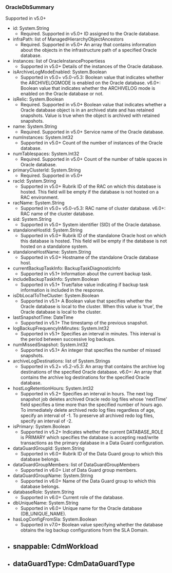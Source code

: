 ### OracleDbSummary
Supported in v5.0+

- id: System.String
  - Required. Supported in v5.0+
  ID assigned to the Oracle database.
- infraPath: list of ManagedHierarchyObjectAncestors
  - Required. Supported in v5.0+
  An array that contains information about the objects in the infrastructure path of a specified Oracle database.
- instances: list of OracleInstancePropertiess
  - Supported in v5.0+
  Details of the instances of the Oracle database.
- isArchiveLogModeEnabled: System.Boolean
  - Supported in v5.0+
  v5.0-v5.3: Boolean value that indicates whether the ARCHIVELOGMODE is enabled on the Oracle database.
  v6.0+: Boolean value that indicates whether the ARCHIVELOG mode is enabled on the Oracle database or not.
- isRelic: System.Boolean
  - Required. Supported in v5.0+
  Boolean value that indicates whether a Oracle database object is in an archived state and has retained snapshots. Value is true when the object is archived with retained snapshots.
- name: System.String
  - Required. Supported in v5.0+
  Service name of the Oracle database.
- numInstances: System.Int32
  - Supported in v5.0+
  Count of the number of instances of the Oracle database.
- numTablespaces: System.Int32
  - Required. Supported in v5.0+
  Count of the number of table spaces in Oracle database.
- primaryClusterId: System.String
  - Required. Supported in v5.0+
- racId: System.String
  - Supported in v5.0+
  Rubrik ID of the RAC on which this database is hosted. This field will be empty if the database is not hosted on a RAC environment.
- racName: System.String
  - Supported in v5.0+
  v5.0-v5.3: RAC name of cluster database.
  v6.0+: RAC name of the cluster database.
- sid: System.String
  - Supported in v5.0+
  System identifier (SID) of the Oracle database.
- standaloneHostId: System.String
  - Supported in v5.0+
  Rubrik ID of the standalone Oracle host on which this database is hosted. This field will be empty if the database is not hosted on a standalone system.
- standaloneHostName: System.String
  - Supported in v5.0+
  Hostname of the standalone Oracle database host.
- currentBackupTaskInfo: BackupTaskDiagnosticInfo
  - Supported in v5.1+
  Information about the current backup task.
- includeBackupTaskInfo: System.Boolean
  - Supported in v5.1+
  True/false value indicating if backup task information is included in the response.
- isDbLocalToTheCluster: System.Boolean
  - Supported in v5.1+
  A Boolean value that specifies whether the Oracle database is local to the cluster. When this value is 'true', the Oracle database is local to the cluster.
- lastSnapshotTime: DateTime
  - Supported in v5.1+
  The timestamp of the previous snapshot.
- logBackupFrequencyInMinutes: System.Int32
  - Supported in v5.1+
  Specifies an interval in minutes. This interval is the period between successive log backups.
- numMissedSnapshot: System.Int32
  - Supported in v5.1+
  An integer that specifies the number of missed snapshots.
- archiveLogDestinations: list of System.Strings
  - Supported in v5.2+
  v5.2-v5.3: An array that contains the archive log destinations of the specified Oracle database.
  v6.0+: An array that contains the archive log destinations for the specified Oracle database.
- hostLogRetentionHours: System.Int32
  - Supported in v5.2+
  Specifies an interval in hours. The next log snapshot job deletes archived Oracle redo log files whose 'nextTime' field specifies a time more than the specified number of hours ago. To immediately delete archived redo log files regardless of age, specify an interval of -1. To preserve all archived redo log files, specify an interval of -2.
- isPrimary: System.Boolean
  - Supported in v5.2+
  Indicates whether the current DATABASE_ROLE is PRIMARY which specifies the database is accepting read/write transactions as the primary database in a Data Guard configuration.
- dataGuardGroupId: System.String
  - Supported in v6.0+
  Rubrik ID of the Data Guard group to which this database belongs.
- dataGuardGroupMembers: list of DataGuardGroupMembers
  - Supported in v6.0+
  List of Data Guard group members.
- dataGuardGroupName: System.String
  - Supported in v6.0+
  Name of the Data Guard group to which this database belongs.
- databaseRole: System.String
  - Supported in v6.0+
  Current role of the database.
- dbUniqueName: System.String
  - Supported in v6.0+
  Unique name for the Oracle database (DB_UNIQUE_NAME).
- hasLogConfigFromSla: System.Boolean
  - Supported in v7.0+
  Boolean value specifying whether the database obtains the log backup configurations from the SLA Domain.
- snappable: CdmWorkload
  - 
- dataGuardType: CdmDataGuardType
  - 

